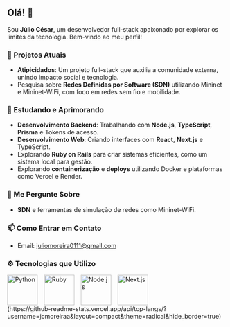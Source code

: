 ## Olá! 👋

Sou **Júlio César**, um desenvolvedor full-stack apaixonado por explorar os limites da tecnologia. Bem-vindo ao meu perfil!

### 🔭 Projetos Atuais
- **Atipicidados**: Um projeto full-stack que auxilia a comunidade externa, unindo impacto social e tecnologia.
- Pesquisa sobre **Redes Definidas por Software (SDN)** utilizando Mininet e Mininet-WiFi, com foco em redes sem fio e mobilidade.
  

### 🌱 Estudando e Aprimorando
- **Desenvolvimento Backend**: Trabalhando com **Node.js**, **TypeScript**, **Prisma** e Tokens de acesso.
- **Desenvolvimento Web**: Criando interfaces com **React**, **Next.js** e TypeScript.
-  Explorando **Ruby on Rails** para criar sistemas eficientes, como um sistema local para gestão.
- Explorando **containerização** e **deploys** utilizando Docker e plataformas como Vercel e Render.

### 💬 Me Pergunte Sobre
- **SDN** e ferramentas de simulação de redes como Mininet-WiFi.

### 📫 Como Entrar em Contato
- Email: juliomoreira0111@gmail.com


### ⚙️ Tecnologias que Utilizo

<div style="display: flex; align-items: center; gap: 15px; flex-wrap: wrap;">
  <img src="https://cdn.jsdelivr.net/gh/devicons/devicon@latest/icons/python/python-original-wordmark.svg" title="Python" width="70" height="70" />
  <img src="https://cdn.jsdelivr.net/gh/devicons/devicon@latest/icons/ruby/ruby-original-wordmark.svg" title="Ruby" width="70" height="70" />
  <img src="https://cdn.jsdelivr.net/gh/devicons/devicon@latest/icons/nodejs/nodejs-original-wordmark.svg" title="Node.js" width="70" height="70" />
  <img src="https://cdn.jsdelivr.net/gh/devicons/devicon@latest/icons/nextjs/nextjs-original.svg" title="Next.js" width="70" height="70" />
</div>
(https://github-readme-stats.vercel.app/api/top-langs/?username=jcmoreiraa&layout=compact&theme=radical&hide_border=true)





